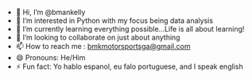 - 👋 Hi, I’m @bmankelly
- 👀 I’m interested in Python with my focus being data analysis
- 🌱 I’m currently learning everything possible...Life is all about learning!
- 💞️ I’m looking to collaborate on just about anything
- 📫 How to reach me : bmkmotorsportsga@gmail.com 
- 😄 Pronouns: He/Him
- ⚡ Fun fact: Yo hablo espanol, eu falo portuguese, and I speak english

<!---
bmankelly/bmankelly is a ✨ special ✨ repository because its `README.md` (this file) appears on your GitHub profile.
You can click the Preview link to take a look at your changes.
--->
